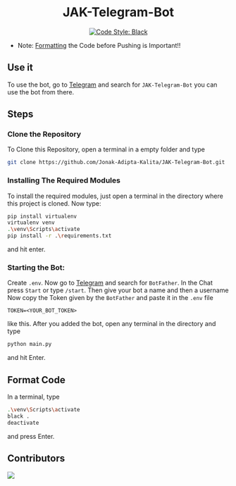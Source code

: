 <div align='center'>

# JAK-Telegram-Bot
[![Code Style: Black](https://img.shields.io/badge/Code%20Style-Black-000000.svg?style=for-the-badge)](https://github.com/psf/black)

</div>

- 	Note: [Formatting](#format-code) the Code before Pushing is Important!!

## Use it
To use the bot, go to [Telegram](https://web.telegram.org/) and search for `JAK-Telegram-Bot`
you can use the bot from there.

## Steps

### Clone the Repository
To Clone this Repository, open a terminal in a empty folder and type 
```bash
git clone https://github.com/Jonak-Adipta-Kalita/JAK-Telegram-Bot.git
```

### Installing The Required Modules
To install the required modules, just open a terminal in the directory where this project is cloned. Now type: 
```bash
pip install virtualenv
virtualenv venv
.\venv\Scripts\activate
pip install -r .\requirements.txt
```
and hit enter.

### Starting the Bot:
Create `.env`. Now go to [Telegram](https://web.telegram.org/) and search for `BotFather`. 
In the Chat press `Start` or type `/start`. Then give your bot a name and then a username
Now copy the Token given by the `BotFather` and paste it in the `.env` file 
```env
TOKEN=<YOUR_BOT_TOKEN>
```
like this. After you added the bot, open any terminal in the directory and type 
```bash
python main.py
```
and hit Enter.

## Format Code
In a terminal, type
```bash
.\venv\Scripts\activate
black .
deactivate
```
and press Enter.

## Contributors
<a href = "https://github.com/Jonak-Adipta-Kalita/JAK-Telegram-Bot/graphs/contributors">
	<img src = "https://contrib.rocks/image?repo=Jonak-Adipta-Kalita/JAK-Telegram-Bot"/>
</a
